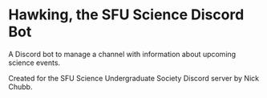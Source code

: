 # Hawking, the SFU Science Discord Bot

A Discord bot to manage a channel with information about upcoming science events.

Created for the SFU Science Undergraduate Society Discord server by Nick Chubb.
